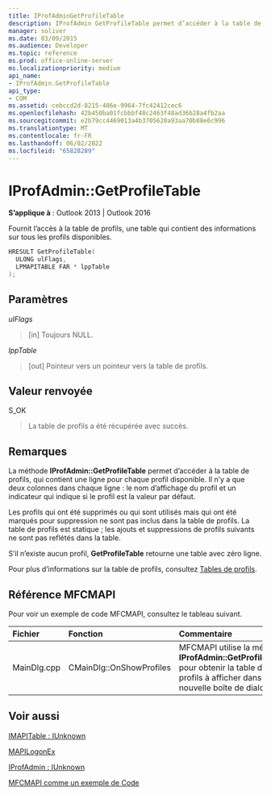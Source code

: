 ```yaml
---
title: IProfAdminGetProfileTable
description: IProfAdmin GetProfileTable permet d’accéder à la table de profils, une table qui contient des informations sur tous les profils disponibles.
manager: soliver
ms.date: 03/09/2015
ms.audience: Developer
ms.topic: reference
ms.prod: office-online-server
ms.localizationpriority: medium
api_name:
- IProfAdmin.GetProfileTable
api_type:
- COM
ms.assetid: cebccd2d-8215-486e-9964-7fc42412cec6
ms.openlocfilehash: 42b450ba01fcbbbf48c2463f48ad36b28a4fb2aa
ms.sourcegitcommit: e2b79cc4469013a4b3705620a93aa70b88e6c996
ms.translationtype: MT
ms.contentlocale: fr-FR
ms.lasthandoff: 06/02/2022
ms.locfileid: "65828289"
---
```

# <a name="iprofadmingetprofiletable"></a>IProfAdmin::GetProfileTable

  
  
**S’applique à** : Outlook 2013 | Outlook 2016 
  
Fournit l’accès à la table de profils, une table qui contient des informations sur tous les profils disponibles.
  
```cpp
HRESULT GetProfileTable(
  ULONG ulFlags,
  LPMAPITABLE FAR * lppTable
);
```

## <a name="parameters"></a>Paramètres

 _ulFlags_
  
> [in] Toujours NULL.
    
 _lppTable_
  
> [out] Pointeur vers un pointeur vers la table de profils.
    
## <a name="return-value"></a>Valeur renvoyée

S_OK 
  
> La table de profils a été récupérée avec succès.
    
## <a name="remarks"></a>Remarques

La méthode **IProfAdmin::GetProfileTable** permet d’accéder à la table de profils, qui contient une ligne pour chaque profil disponible. Il n’y a que deux colonnes dans chaque ligne : le nom d’affichage du profil et un indicateur qui indique si le profil est la valeur par défaut. 
  
Les profils qui ont été supprimés ou qui sont utilisés mais qui ont été marqués pour suppression ne sont pas inclus dans la table de profils. La table de profils est statique ; les ajouts et suppressions de profils suivants ne sont pas reflétés dans la table. 
  
S’il n’existe aucun profil, **GetProfileTable** retourne une table avec zéro ligne. 
  
Pour plus d’informations sur la table de profils, consultez [Tables de profils](profile-tables.md). 
  
## <a name="mfcmapi-reference"></a>Référence MFCMAPI

Pour voir un exemple de code MFCMAPI, consultez le tableau suivant.
  
|**Fichier**|**Fonction**|**Commentaire**|
|:-----|:-----|:-----|
|MainDlg.cpp  <br/> |CMainDlg::OnShowProfiles  <br/> |MFCMAPI utilise la méthode **IProfAdmin::GetProfileTable** pour obtenir la table de profils à afficher dans une nouvelle boîte de dialogue. |
   
## <a name="see-also"></a>Voir aussi



[IMAPITable : IUnknown](imapitableiunknown.md)
  
[MAPILogonEx](mapilogonex.md)
  
[IProfAdmin : IUnknown](iprofadminiunknown.md)


[MFCMAPI comme un exemple de Code](mfcmapi-as-a-code-sample.md)

